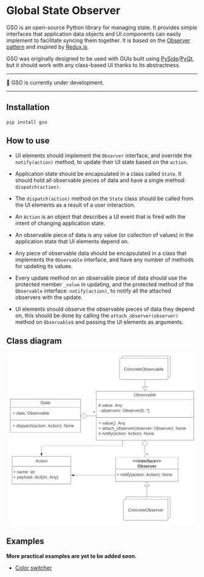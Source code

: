 # Global State Observer

GSO is an open-source Python library for managing state. It provides simple interfaces that application data objects and UI components can easily
implement to facilitate syncing them together. It is based on the [Observer pattern](https://refactoring.guru/design-patterns/observer) and inspired
by [Redux.js](https://redux.js.org/).

GSO was originally designed to be used with GUIs built using [PySide](https://en.wikipedia.org/wiki/PySide)/[PyQt](https://en.wikipedia.org/wiki/PyQt), but it should work with any class-based UI thanks to its abstractness.

****
🚧 GSO is currently under development.
****

## Installation
```
pip install gso
```

## How to use

* UI elements should implement the `Observer` interface, and override the `notify(action)` method, to update their UI state based on the `action`.


* Application state should be encapsulated in a class called `State`. 
It should hold all observable pieces of data and have a single
method: `dispatch(action)`.


* The `dispatch(action)` method on the `State` class should be called from the UI elements as a result of a user interaction.


* An `Action` is an object that describes a UI event that is fired with the intent of changing application state.


* An observable piece of data is any value (or collection of values) in the application state that UI elements depend on.


* Any piece of observable data should be encapsulated in a class that implements the `Observable` interface, and have any number of methods for updating
its values.


* Every update method on an observable piece of data should use the protected member `_value` in updating, and the protected method of the `Observable`
interface: `notify(action)`, to notify all the attached observers with the update.


* UI elements should observe the observable pieces of data they depend on, this should be done by calling the `attach_observer(observer)` method on `Observable`s and passing the UI elements as arguments.

## Class diagram

![Class diagram](./GSO.svg)

## Examples

**More practical examples are yet to be added soon.**

* [Color switcher](./examples/color_switcher)
